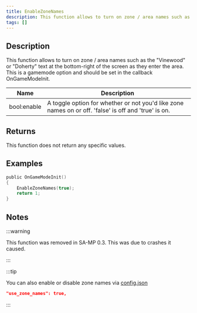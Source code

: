 ```yaml
---
title: EnableZoneNames
description: This function allows to turn on zone / area names such as the "Vinewood" or "Doherty" text at the bottom-right of the screen as they enter the area.
tags: []
---
```


## Description

This function allows to turn on zone / area names such as the "Vinewood" or "Doherty" text at the bottom-right of the screen as they enter the area. This is a gamemode option and should be set in the callback OnGameModeInit.

| Name        | Description                                                                                          |
| ----------- | ---------------------------------------------------------------------------------------------------- |
| bool:enable | A toggle option for whether or not you'd like zone names on or off. 'false' is off and 'true' is on. |

## Returns

This function does not return any specific values.

## Examples

```c
public OnGameModeInit()
{
    EnableZoneNames(true);
    return 1;
}
```

## Notes

:::warning

This function was removed in SA-MP 0.3. This was due to crashes it caused.

:::

:::tip

You can also enable or disable zone names via [config.json](../../server/config.json)

```json
"use_zone_names": true,
```

:::

